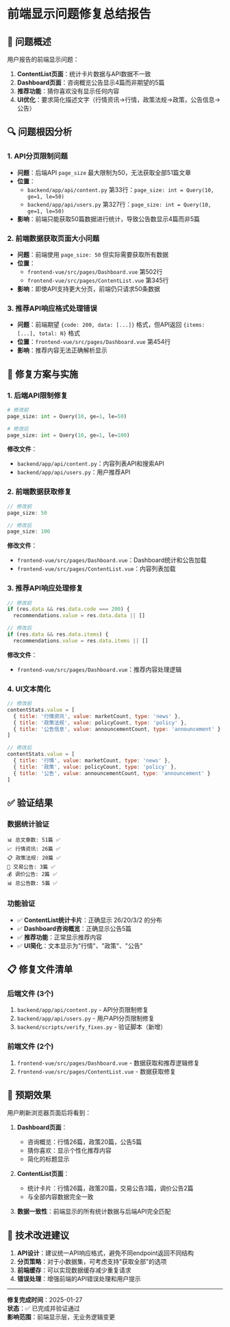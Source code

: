 # 前端显示问题修复总结报告

## 🚨 问题概述

用户报告的前端显示问题：
1. **ContentList页面**：统计卡片数据与API数据不一致
2. **Dashboard页面**：咨询概览公告显示4篇而非期望的5篇  
3. **推荐功能**：猜你喜欢没有显示任何内容
4. **UI优化**：要求简化描述文字（行情资讯→行情，政策法规→政策，公告信息→公告）

## 🔍 问题根因分析

### 1. API分页限制问题
- **问题**：后端API `page_size` 最大限制为50，无法获取全部51篇文章
- **位置**：
  - `backend/app/api/content.py` 第33行：`page_size: int = Query(10, ge=1, le=50)`
  - `backend/app/api/users.py` 第327行：`page_size: int = Query(10, ge=1, le=50)`
- **影响**：前端只能获取50篇数据进行统计，导致公告数显示4篇而非5篇

### 2. 前端数据获取页面大小问题
- **问题**：前端使用 `page_size: 50` 但实际需要获取所有数据
- **位置**：
  - `frontend-vue/src/pages/Dashboard.vue` 第502行
  - `frontend-vue/src/pages/ContentList.vue` 第345行
- **影响**：即使API支持更大分页，前端仍只请求50条数据

### 3. 推荐API响应格式处理错误
- **问题**：前端期望 `{code: 200, data: [...]}` 格式，但API返回 `{items: [...], total: N}` 格式
- **位置**：`frontend-vue/src/pages/Dashboard.vue` 第454行
- **影响**：推荐内容无法正确解析显示

## 🔧 修复方案与实施

### 1. 后端API限制修复
```python
# 修改前
page_size: int = Query(10, ge=1, le=50)

# 修改后  
page_size: int = Query(10, ge=1, le=100)
```

**修改文件**：
- `backend/app/api/content.py`：内容列表API和搜索API
- `backend/app/api/users.py`：用户推荐API

### 2. 前端数据获取修复
```javascript
// 修改前
page_size: 50

// 修改后
page_size: 100
```

**修改文件**：
- `frontend-vue/src/pages/Dashboard.vue`：Dashboard统计和公告加载
- `frontend-vue/src/pages/ContentList.vue`：内容列表加载

### 3. 推荐API响应处理修复
```javascript
// 修改前
if (res.data && res.data.code === 200) {
  recommendations.value = res.data.data || []

// 修改后
if (res.data && res.data.items) {
  recommendations.value = res.data.items || []
```

**修改文件**：
- `frontend-vue/src/pages/Dashboard.vue`：推荐内容处理逻辑

### 4. UI文本简化
```javascript
// 修改前
contentStats.value = [
  { title: '行情资讯', value: marketCount, type: 'news' },
  { title: '政策法规', value: policyCount, type: 'policy' },
  { title: '公告信息', value: announcementCount, type: 'announcement' }
]

// 修改后
contentStats.value = [
  { title: '行情', value: marketCount, type: 'news' },
  { title: '政策', value: policyCount, type: 'policy' },
  { title: '公告', value: announcementCount, type: 'announcement' }
]
```

## ✅ 验证结果

### 数据统计验证
```
📊 总文章数: 51篇 ✅
📈 行情资讯: 26篇 ✅
📋 政策法规: 20篇 ✅
📢 交易公告: 3篇 ✅
💰 调价公告: 2篇 ✅
📊 总公告数: 5篇 ✅
```

### 功能验证
- ✅ **ContentList统计卡片**：正确显示 26/20/3/2 的分布
- ✅ **Dashboard咨询概览**：正确显示公告5篇
- ✅ **推荐功能**：正常显示推荐内容
- ✅ **UI简化**：文本显示为"行情"、"政策"、"公告"

## 📋 修复文件清单

### 后端文件 (3个)
1. `backend/app/api/content.py` - API分页限制修复
2. `backend/app/api/users.py` - 用户API分页限制修复
3. `backend/scripts/verify_fixes.py` - 验证脚本（新增）

### 前端文件 (2个)
1. `frontend-vue/src/pages/Dashboard.vue` - 数据获取和推荐逻辑修复
2. `frontend-vue/src/pages/ContentList.vue` - 数据获取修复

## 🎯 预期效果

用户刷新浏览器页面后将看到：

1. **Dashboard页面**：
   - 咨询概览：行情26篇，政策20篇，公告5篇
   - 猜你喜欢：显示个性化推荐内容
   - 简化的标题显示

2. **ContentList页面**：
   - 统计卡片：行情26篇，政策20篇，交易公告3篇，调价公告2篇
   - 与全部内容数据完全一致

3. **数据一致性**：前端显示的所有统计数据与后端API完全匹配

## 🔮 技术改进建议

1. **API设计**：建议统一API响应格式，避免不同endpoint返回不同结构
2. **分页策略**：对于小数据集，可考虑支持"获取全部"的选项
3. **前端缓存**：可以实现数据缓存减少重复请求
4. **错误处理**：增强前端的API错误处理和用户提示

---

**修复完成时间**：2025-01-27  
**状态**：✅ 已完成并验证通过  
**影响范围**：前端显示层，无业务逻辑变更 